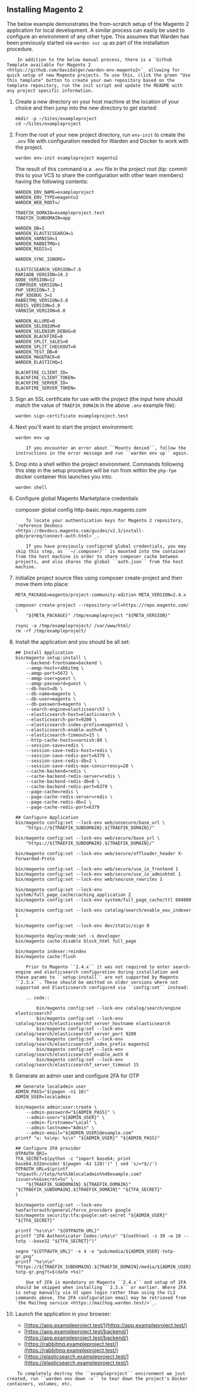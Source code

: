 ## Installing Magento 2

The below example demonstrates the from-scratch setup of the Magento 2 application for local development. A similar process can easily be used to configure an environment of any other type. This assumes that Warden has been previously started via `warden svc up` as part of the installation procedure.

```note::
    In addition to the below manual process, there is a `Github Template available for Magento 2 <https://github.com/davidalger/warden-env-magento2>`_ allowing for quick setup of new Magento projects. To use this, click the green "Use this template" button to create your own repository based on the template repository, run the init script and update the README with any project specific information.
```

1.  Create a new directory on your host machine at the location of your choice and then jump into the new directory to get started:

        mkdir -p ~/Sites/exampleproject
        cd ~/Sites/exampleproject

2.  From the root of your new project directory, run `env-init` to create the `.env` file with configuration needed for Warden and Docker to work with the project.

        warden env-init exampleproject magento2

    The result of this command is a `.env` file in the project root (tip: commit this to your VCS to share the configuration with other team members) having the following contents:

        WARDEN_ENV_NAME=exampleproject
        WARDEN_ENV_TYPE=magento2
        WARDEN_WEB_ROOT=/

        TRAEFIK_DOMAIN=exampleproject.test
        TRAEFIK_SUBDOMAIN=app

        WARDEN_DB=1
        WARDEN_ELASTICSEARCH=1
        WARDEN_VARNISH=1
        WARDEN_RABBITMQ=1
        WARDEN_REDIS=1

        WARDEN_SYNC_IGNORE=

        ELASTICSEARCH_VERSION=7.6
        MARIADB_VERSION=10.3
        NODE_VERSION=12
        COMPOSER_VERSION=1
        PHP_VERSION=7.3
        PHP_XDEBUG_3=1
        RABBITMQ_VERSION=3.8
        REDIS_VERSION=5.0
        VARNISH_VERSION=6.0

        WARDEN_ALLURE=0
        WARDEN_SELENIUM=0
        WARDEN_SELENIUM_DEBUG=0
        WARDEN_BLACKFIRE=0
        WARDEN_SPLIT_SALES=0
        WARDEN_SPLIT_CHECKOUT=0
        WARDEN_TEST_DB=0
        WARDEN_MAGEPACK=0
        WARDEN_ELASTICHQ=1

        BLACKFIRE_CLIENT_ID=
        BLACKFIRE_CLIENT_TOKEN=
        BLACKFIRE_SERVER_ID=
        BLACKFIRE_SERVER_TOKEN=

3.  Sign an SSL certificate for use with the project (the input here should match the value of `TRAEFIK_DOMAIN` in the above `.env` example file):

        warden sign-certificate exampleproject.test

4.  Next you'll want to start the project environment:

        warden env up

    ```warning::
        If you encounter an error about ``Mounts denied``, follow the instructions in the error message and run ``warden env up`` again.
    ```

5.  Drop into a shell within the project environment. Commands following this step in the setup procedure will be run from within the `php-fpm` docker container this launches you into:

        warden shell

6.  Configure global Magento Marketplace credentials

    composer global config http-basic.repo.magento.com <username> <password>

    ```note::
        To locate your authentication keys for Magento 2 repository, `reference DevDocs <https://devdocs.magento.com/guides/v2.3/install-gde/prereq/connect-auth.html>`_.

        If you have previously configured global credentials, you may skip this step, as ``~/.composer/`` is mounted into the container from the host machine in order to share composer cache between projects, and also shares the global ``auth.json`` from the host machine.
    ```

7.  Initialize project source files using composer create-project and then move them into place:

        META_PACKAGE=magento/project-community-edition META_VERSION=2.4.x

        composer create-project --repository-url=https://repo.magento.com/ \
            "${META_PACKAGE}" /tmp/exampleproject "${META_VERSION}"

        rsync -a /tmp/exampleproject/ /var/www/html/
        rm -rf /tmp/exampleproject/

8.  Install the application and you should be all set:

        ## Install Application
        bin/magento setup:install \
            --backend-frontname=backend \
            --amqp-host=rabbitmq \
            --amqp-port=5672 \
            --amqp-user=guest \
            --amqp-password=guest \
            --db-host=db \
            --db-name=magento \
            --db-user=magento \
            --db-password=magento \
            --search-engine=elasticsearch7 \
            --elasticsearch-host=elasticsearch \
            --elasticsearch-port=9200 \
            --elasticsearch-index-prefix=magento2 \
            --elasticsearch-enable-auth=0 \
            --elasticsearch-timeout=15 \
            --http-cache-hosts=varnish:80 \
            --session-save=redis \
            --session-save-redis-host=redis \
            --session-save-redis-port=6379 \
            --session-save-redis-db=2 \
            --session-save-redis-max-concurrency=20 \
            --cache-backend=redis \
            --cache-backend-redis-server=redis \
            --cache-backend-redis-db=0 \
            --cache-backend-redis-port=6379 \
            --page-cache=redis \
            --page-cache-redis-server=redis \
            --page-cache-redis-db=1 \
            --page-cache-redis-port=6379

        ## Configure Application
        bin/magento config:set --lock-env web/unsecure/base_url \
            "https://${TRAEFIK_SUBDOMAIN}.${TRAEFIK_DOMAIN}/"

        bin/magento config:set --lock-env web/secure/base_url \
            "https://${TRAEFIK_SUBDOMAIN}.${TRAEFIK_DOMAIN}/"

        bin/magento config:set --lock-env web/secure/offloader_header X-Forwarded-Proto

        bin/magento config:set --lock-env web/secure/use_in_frontend 1
        bin/magento config:set --lock-env web/secure/use_in_adminhtml 1
        bin/magento config:set --lock-env web/seo/use_rewrites 1

        bin/magento config:set --lock-env system/full_page_cache/caching_application 2
        bin/magento config:set --lock-env system/full_page_cache/ttl 604800

        bin/magento config:set --lock-env catalog/search/enable_eav_indexer 1

        bin/magento config:set --lock-env dev/static/sign 0

        bin/magento deploy:mode:set -s developer
        bin/magento cache:disable block_html full_page

        bin/magento indexer:reindex
        bin/magento cache:flush

    ```note::
        Prior to Magento ``2.4.x`` it was not required to enter search-engine and elasticsearch configuration during installation and these params to ``setup:install`` are not supported by Magento ``2.3.x``. These should be omitted on older versions where not supported and Elasticsearch configured via ``config:set`` instead:

        .. code::

            bin/magento config:set --lock-env catalog/search/engine elasticsearch7
            bin/magento config:set --lock-env catalog/search/elasticsearch7_server_hostname elasticsearch
            bin/magento config:set --lock-env catalog/search/elasticsearch7_server_port 9200
            bin/magento config:set --lock-env catalog/search/elasticsearch7_index_prefix magento2
            bin/magento config:set --lock-env catalog/search/elasticsearch7_enable_auth 0
            bin/magento config:set --lock-env catalog/search/elasticsearch7_server_timeout 15
    ```

9.  Generate an admin user and configure 2FA for OTP

        ## Generate localadmin user
        ADMIN_PASS="$(pwgen -n1 16)"
        ADMIN_USER=localadmin

        bin/magento admin:user:create \
            --admin-password="${ADMIN_PASS}" \
            --admin-user="${ADMIN_USER}" \
            --admin-firstname="Local" \
            --admin-lastname="Admin" \
            --admin-email="${ADMIN_USER}@example.com"
        printf "u: %s\np: %s\n" "${ADMIN_USER}" "${ADMIN_PASS}"

        ## Configure 2FA provider
        OTPAUTH_QRI=
        TFA_SECRET=$(python -c "import base64; print base64.b32encode('$(pwgen -A1 128)')" | sed 's/=*$//')
        OTPAUTH_URL=$(printf "otpauth://totp/%s%%3Alocaladmin%%40example.com?issuer=%s&secret=%s" \
            "${TRAEFIK_SUBDOMAIN}.${TRAEFIK_DOMAIN}" "${TRAEFIK_SUBDOMAIN}.${TRAEFIK_DOMAIN}" "${TFA_SECRET}"
        )

        bin/magento config:set --lock-env twofactorauth/general/force_providers google
        bin/magento security:tfa:google:set-secret "${ADMIN_USER}" "${TFA_SECRET}"

        printf "%s\n\n" "${OTPAUTH_URL}"
        printf "2FA Authenticator Codes:\n%s\n" "$(oathtool -s 30 -w 10 --totp --base32 "${TFA_SECRET}")"

        segno "${OTPAUTH_URL}" -s 4 -o "pub/media/${ADMIN_USER}-totp-qr.png"
        printf "%s\n\n" "https://${TRAEFIK_SUBDOMAIN}.${TRAEFIK_DOMAIN}/media/${ADMIN_USER}-totp-qr.png?t=$(date +%s)"

    ```note::
        Use of 2FA is mandatory on Magento ``2.4.x`` and setup of 2FA should be skipped when installing ``2.3.x`` or earlier. Where 2FA is setup manually via UI upon login rather than using the CLI commands above, the 2FA configuration email may be retrieved from `the Mailhog service <https://mailhog.warden.test/>`_.
    ```

10. Launch the application in your browser:

    - [https://app.exampleproject.test/](https://app.exampleproject.test/)
    - [https://app.exampleproject.test/backend/](https://app.exampleproject.test/backend/)
    - [https://rabbitmq.exampleproject.test/](https://rabbitmq.exampleproject.test/)
    - [https://elasticsearch.exampleproject.test/](https://elasticsearch.exampleproject.test/)

```note::
    To completely destroy the ``exampleproject`` environment we just created, run ``warden env down -v`` to tear down the project's Docker containers, volumes, etc.
```
